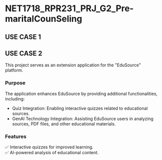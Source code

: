 # NET1718_RPR231_PRJ_G2_Pre-maritalCounSeling

## USE CASE 1


## USE CASE 2

This project serves as an extension application for the "EduSource" platform.

### Purpose
The application enhances EduSource by providing additional functionalities, including:
- Quiz Integration: Enabling interactive quizzes related to educational sources.
- GenAI Technology Integration: Assisting EduSource users in analyzing sources, PDF files, and other educational materials.

### Features
✅ Interactive quizzes for improved learning.  
✅ AI-powered analysis of educational content.
